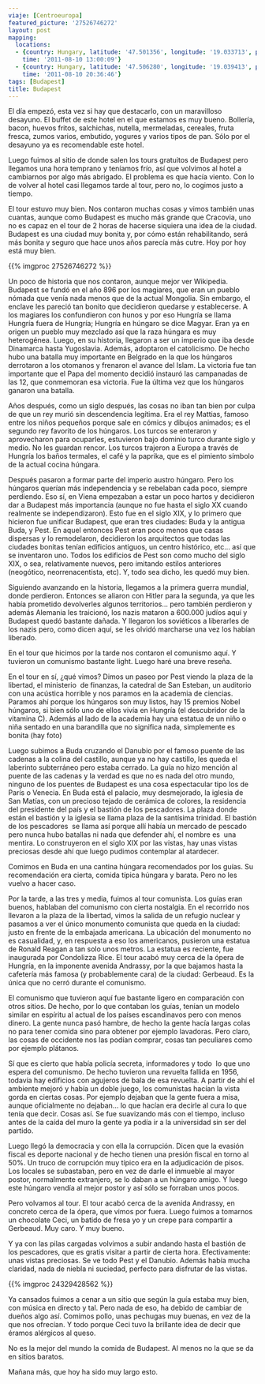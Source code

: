 ```yaml
---
viaje: [Centroeuropa]
featured_picture: '27526746272'
layout: post
mapping:
  locations:
  - {country: Hungary, latitude: '47.501356', longitude: '19.033713', place: Budapest,
    time: '2011-08-10 13:00:09'}
  - {country: Hungary, latitude: '47.506280', longitude: '19.039413', place: Budapest,
    time: '2011-08-10 20:36:46'}
tags: [Budapest]
title: Budapest
---
```

El día empezó, esta vez si hay que destacarlo, con un maravilloso desayuno. El buffet de este hotel en el que estamos es muy bueno. Bollería, bacon, huevos fritos, salchichas, nutella, mermeladas, cereales, fruta fresca, zumos varios, embutido, yogures y varios tipos de pan. Sólo por el desayuno ya es recomendable este hotel.

Luego fuimos al sitio de donde salen los tours gratuitos de Budapest pero llegamos una hora temprano y teníamos frío, así que volvimos al hotel a cambiarnos por algo más abrigado. El problema es que hacía viento. Con lo de volver al hotel casi llegamos tarde al tour, pero no, lo cogimos justo a tiempo.

El tour estuvo muy bien. Nos contaron muchas cosas y vimos también unas cuantas, aunque como Budapest es mucho más grande que Cracovia, uno no es capaz en el tour de 2 horas de hacerse siquiera una idea de la ciudad. Budapest es una ciudad muy bonita y, por cómo están rehabilitando, será más bonita y seguro que hace unos años parecía más cutre. Hoy por hoy está muy bien.

{{% imgproc 27526746272 %}}

Un poco de historia que nos contaron, aunque mejor ver Wikipedia. Budapest se fundó en el año 896 por los magiares, que eran un pueblo nómada que venía nada menos que de la actual Mongolia. Sin embargo, el enclave les pareció tan bonito que decidieron quedarse y establecerse. A los magiares los confundieron con hunos y por eso Hungría se llama Hungría fuera de Hungría; Hungría en húngaro se dice Magyar. Eran ya en origen un pueblo muy mezclado así que la raza húngara es muy heterogénea. Luego, en su historia, llegaron a ser un imperio que iba desde Dinamarca hasta Yugoslavia. Además, adoptaron el catolicismo. De hecho hubo una batalla muy importante en Belgrado en la que los húngaros derrotaron a los otomanos y frenaron el avance del Islam. La victoria fue tan importante que el Papa del momento decidió instauró las campanadas de las 12, que conmemoran esa victoria. Fue la última vez que los húngaros ganaron una batalla.

Años después, como un siglo después, las cosas no iban tan bien por culpa de que un rey murió sin descendencia legítima. Era el rey Mattias, famoso entre los niños pequeños porque sale en cómics y dibujos animados; es el segundo rey favorito de los húngaros. Los turcos se enteraron y aprovecharon para ocuparles, estuvieron bajo dominio turco durante siglo y medio. No les guardan rencor. Los turcos trajeron a Europa a través de Hungría los baños termales, el café y la paprika, que es el pimiento símbolo de la actual cocina húngara.

Después pasaron a formar parte del imperio austro húngaro. Pero los húngaros querían más independencia y se rebelaban cada poco, siempre perdiendo. Eso sí, en Viena empezaban a estar un poco hartos y decidieron dar a Budapest más importancia (aunque no fue hasta el siglo XX cuando realmente se independizaron). Esto fue en el siglo XIX, y lo primero que hicieron fue unificar Budapest, que eran tres ciudades: Buda y la antigua Buda, y Pest. En aquel entonces Pest eran poco menos que casas dispersas y lo remodelaron, decidieron los arquitectos que todas las ciudades bonitas tenían edificios antiguos, un centro histórico, etc... así que se inventaron uno. Todos los edificios de Pest son como mucho del siglo XIX, o sea, relativamente nuevos, pero imitando estilos anteriores (neogótico, neorrenacentista, etc). Y, todo sea dicho, les quedó muy bien.

Siguiendo avanzando en la historia, llegamos a la primera guerra mundial, donde perdieron. Entonces se aliaron con Hitler para la segunda, ya que les había prometido devolverles algunos territorios... pero también perdieron y además Alemania les traicionó, los nazis mataron a 600.000 judíos aquí y Budapest quedó bastante dañada. Y llegaron los soviéticos a liberarles de los nazis pero, como dicen aquí, se les olvidó marcharse una vez los habían liberado.

En el tour que hicimos por la tarde nos contaron el comunismo aquí. Y tuvieron un comunismo bastante light. Luego haré una breve reseña.

En el tour en sí, ¿qué vimos? Dimos un paseo por Pest viendo la plaza de la libertad, el ministerio  de finanzas, la catedral de San Esteban, un auditorio con una acústica horrible y nos paramos en la academia de ciencias. Paramos ahí porque los húngaros son muy listos, hay 15 premios Nobel húngaros, si bien sólo uno de ellos vivía en Hungría (el descubridor de la vitamina C). Además al lado de la academia hay una estatua de un niño o niña sentado en una barandilla que no significa nada, simplemente es bonita (hay foto)

Luego subimos a Buda cruzando el Danubio por el famoso puente de las cadenas a la colina del castillo, aunque ya no hay castillo, les queda el laberinto subterráneo pero estaba cerrado. La guía no hizo mención al puente de las cadenas y la verdad es que no es nada del otro mundo, ninguno de los puentes de Budapest es una cosa espectacular tipo los de París o Venecia. En Buda está el palacio, muy desmejorado, la iglesia de San Matías, con un precioso tejado de cerámica de colores, la residencia del presidente del país y el bastión de los pescadores. La plaza donde están el bastión y la iglesia se llama plaza de la santísima trinidad. El bastión de los pescadores  se llama así porque allí había un mercado de pescado pero nunca hubo batallas ni nada que defender ahí, el nombre es  una mentira. Lo construyeron en el siglo XIX por las vistas, hay unas vistas preciosas desde ahí que luego pudimos contemplar al atardecer.

Comimos en Buda en una cantina húngara recomendados por los guías. Su recomendación era cierta, comida típica húngara y barata. Pero no les vuelvo a hacer caso.

Por la tarde, a las tres y media, fuimos al tour comunista. Los guías eran buenos, hablaban del comunismo con cierta nostalgia. En el recorrido nos llevaron a la plaza de la libertad, vimos la salida de un refugio nuclear y pasamos a ver el único monumento comunista que queda en la ciudad: justo en frente de la embajada americana. La ubicación del monumento no es casualidad, y, en respuesta a eso los americanos, pusieron una estatua de Ronald Reagan a tan solo unos metros. La estatua es reciente, fue inaugurada por Condolizza Rice. El tour acabó muy cerca de la ópera de Hungría, en la imponente avenida Andrassy, por la que bajamos hasta la cafetería más famosa (y probablemente cara) de la ciudad: Gerbeaud. Es la única que no cerró durante el comunismo.

El comunismo que tuvieron aquí fue bastante ligero en comparación con otros sitios. De hecho, por lo que contaban los guías, tenían un modelo similar en espíritu al actual de los países escandinavos pero con menos dinero. La gente nunca pasó hambre, de hecho la gente hacía largas colas no para tener comida sino para obtener por ejemplo lavadoras. Pero claro, las cosas de occidente nos las podían comprar, cosas tan peculiares como por ejemplo plátanos.

Sí que es cierto que había policía secreta, informadores y todo  lo que uno espera del comunismo. De hecho tuvieron una revuelta fallida en 1956, todavía hay edificios con agujeros de bala de esa revuelta. A partir de ahí el ambiente mejoró y había un doble juego, los comunistas hacían la vista gorda en ciertas cosas. Por ejemplo dejaban que la gente fuera a misa, aunque oficialmente no dejaban... lo que hacían era decirle al cura lo que tenía que decir. Cosas así. Se fue suavizando más con el tiempo, incluso antes de la caída del muro la gente ya podía ir a la universidad sin ser del partido.

Luego llegó la democracia y con ella la corrupción. Dicen que la evasión fiscal es deporte nacional y de hecho tienen una presión fiscal en torno al 50%. Un truco de corrupción muy típico era en la adjudicación de pisos. Los locales se subastaban, pero en vez de darle el inmueble al mayor postor, normalmente extranjero, se lo daban a un húngaro amigo. Y luego este húngaro vendía al mejor postor y así sólo se forraban unos pocos.

Pero volvamos al tour. El tour acabó cerca de la avenida Andrassy, en concreto cerca de la ópera, que vimos por fuera. Luego fuimos a tomarnos un chocolate Ceci, un batido de fresa yo y un crepe para compartir a Gerbeaud. Muy caro. Y muy bueno.

Y ya con las pilas cargadas volvimos a subir andando hasta el bastión de los pescadores, que es gratis visitar a partir de cierta hora. Efectivamente: unas vistas preciosas. Se ve todo Pest y el Danubio. Además había mucha claridad, nada de niebla ni suciedad, perfecto para disfrutar de las vistas.

{{% imgproc 24329428562 %}}

Ya cansados fuimos a cenar a un sitio que según la guía estaba muy bien, con música en directo y tal. Pero nada de eso, ha debido de cambiar de dueños algo así. Comimos pollo, unas pechugas muy buenas, en vez de la que nos ofrecían. Y todo porque Ceci tuvo la brillante idea de decir que éramos alérgicos al queso.

No es la mejor del mundo la comida de Budapest. Al menos no la que se da en sitios baratos.

Mañana más, que hoy ha sido muy largo esto.